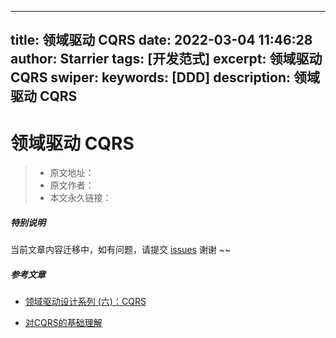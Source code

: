 
---
title: 领域驱动 CQRS
date: 2022-03-04 11:46:28
author: Starrier
tags: [开发范式]
excerpt: 领域驱动 CQRS
swiper:
keywords: [DDD]
description: 领域驱动 CQRS
---

# 领域驱动 CQRS

> * 原文地址：[]()
> * 原文作者：[]()
> * 本文永久链接：[]()

##### **特别说明**

当前文章内容迁移中，如有问题，请提交 [issues](https://github.com/Starrier/starrier.github.io/issues) 谢谢 ~~

##### 参考文章

- [领域驱动设计系列 (六)：CQRS](https://www.cnblogs.com/cnblogsfans/p/4551990.html)

- [对CQRS的基础理解](http://agiledon.github.io/blog/2012/12/31/basic-understanding-on-cqrs/)
